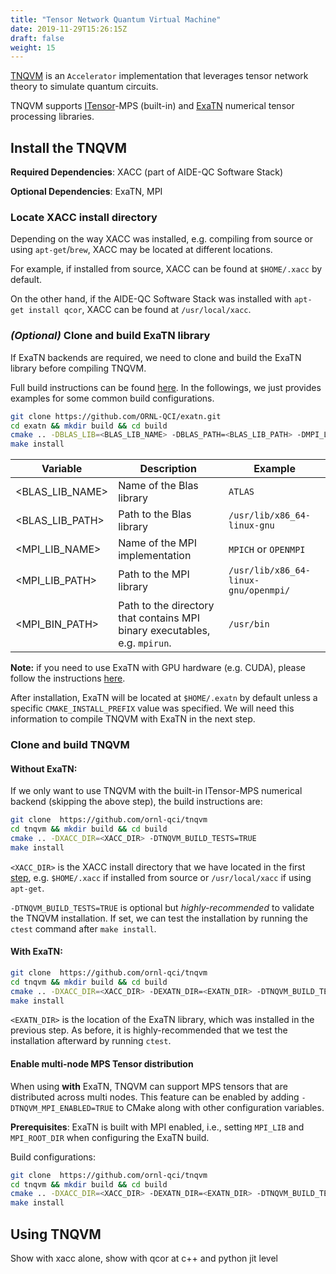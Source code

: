 ```yaml
---
title: "Tensor Network Quantum Virtual Machine"
date: 2019-11-29T15:26:15Z
draft: false
weight: 15
---
```


[TNQVM](https://github.com/ORNL-QCI/tnqvm) is an `Accelerator` implementation that leverages tensor network theory to simulate quantum circuits.

TNQVM supports [ITensor](http://itensor.org)-MPS (built-in) and [ExaTN](https://github.com/ORNL-QCI/exatn) numerical tensor processing libraries.

## Install the TNQVM 

**Required Dependencies**: XACC (part of AIDE-QC Software Stack)

**Optional Dependencies**: ExaTN, MPI

### Locate XACC install directory

Depending on the way XACC was installed, e.g. compiling from source or using `apt-get`/`brew`, XACC may be located at different locations. 

For example, if installed from source, XACC can be found at `$HOME/.xacc` by default. 

On the other hand, if the AIDE-QC Software Stack was installed with `apt-get install qcor`, XACC can be found at `/usr/local/xacc`.

### *(Optional)* Clone and build ExaTN library

If ExaTN backends are required, we need to clone and build the ExaTN library before compiling TNQVM.

Full build instructions can be found [here](https://github.com/ORNL-QCI/exatn#linux-build-instructions). 
In the followings, we just provides examples for some common build configurations.

```bash
git clone https://github.com/ORNL-QCI/exatn.git
cd exatn && mkdir build && cd build
cmake .. -DBLAS_LIB=<BLAS_LIB_NAME> -DBLAS_PATH=<BLAS_LIB_PATH> -DMPI_LIB=<MPI_LIB_NAME> -DMPI_ROOT_DIR=<MPI_LIB_PATH> -DMPI_BIN_PATH=<MPI_BIN_PATH>
make install
```

| Variable            | Description                                                                |  Example                           |
|---------------------|----------------------------------------------------------------------------|------------------------------------|
| <BLAS_LIB_NAME>     | Name of the Blas library                                                   |`ATLAS`                             |
| <BLAS_LIB_PATH>     | Path to the Blas library                                                   |`/usr/lib/x86_64-linux-gnu`         |
| <MPI_LIB_NAME>      | Name of the MPI implementation                                             |`MPICH` or `OPENMPI`                |
| <MPI_LIB_PATH>      | Path to the MPI library                                                    |`/usr/lib/x86_64-linux-gnu/openmpi/`|
| <MPI_BIN_PATH>      | Path to the directory that contains MPI binary executables, e.g. `mpirun`. | `/usr/bin`                         |


**Note:** if you need to use ExaTN with GPU hardware (e.g. CUDA), please follow the instructions [here](https://github.com/ORNL-QCI/exatn#linux-build-instructions).

After installation, ExaTN will be located at `$HOME/.exatn` by default unless a specific `CMAKE_INSTALL_PREFIX` value was specified. We will need this information to compile TNQVM with ExaTN in the next step.

### Clone and build TNQVM

#### Without ExaTN:
If we only want to use TNQVM with the built-in ITensor-MPS numerical backend (skipping the above step), the build instructions are:

```bash
git clone  https://github.com/ornl-qci/tnqvm 
cd tnqvm && mkdir build && cd build 
cmake .. -DXACC_DIR=<XACC_DIR> -DTNQVM_BUILD_TESTS=TRUE
make install
```

`<XACC_DIR>` is the XACC install directory that we have located in the first [step](#locate-xacc-install-directory), e.g. `$HOME/.xacc` if installed from source or `/usr/local/xacc` if using `apt-get`.

`-DTNQVM_BUILD_TESTS=TRUE` is optional but *highly-recommended* to validate the TNQVM installation. 
If set, we can test the installation by running the `ctest` command after `make install`.

#### With ExaTN:

```bash
git clone  https://github.com/ornl-qci/tnqvm 
cd tnqvm && mkdir build && cd build 
cmake .. -DXACC_DIR=<XACC_DIR> -DEXATN_DIR=<EXATN_DIR> -DTNQVM_BUILD_TESTS=TRUE
make install
```

`<EXATN_DIR>` is the location of the ExaTN library, which was installed in the previous step. As before, it is highly-recommended that we test the installation afterward by running `ctest`.

#### Enable multi-node MPS Tensor distribution

When using **with** ExaTN, TNQVM can support MPS tensors that are distributed across multi nodes. This feature can be enabled by adding `-DTNQVM_MPI_ENABLED=TRUE` to CMake along with other configuration variables.

**Prerequisites**: ExaTN is built with MPI enabled, i.e., setting `MPI_LIB` and `MPI_ROOT_DIR` when configuring the ExaTN build.

Build configurations:

```bash
git clone  https://github.com/ornl-qci/tnqvm 
cd tnqvm && mkdir build && cd build 
cmake .. -DXACC_DIR=<XACC_DIR> -DEXATN_DIR=<EXATN_DIR> -DTNQVM_BUILD_TESTS=TRUE -DTNQVM_MPI_ENABLED=TRUE
make install
```


## Using TNQVM 
Show with xacc alone, show with qcor at c++ and python jit level